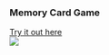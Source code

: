 <h3>Memory Card Game</h3>
<a href="https://rococo-pegasus-7ff0d3.netlify.app/">Try it out here</a>
<br>
<img src="https://i.imgur.com/sbRlsqg.jpg">
